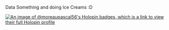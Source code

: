 Data Something and doing Ice Creams :D 

[![An image of @moreaupascal56's Holopin badges, which is a link to view their full Holopin profile](https://holopin.me/moreaupascal56)](https://holopin.io/@moreaupascal56)
